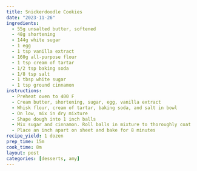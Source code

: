 ```yaml
---
title: Snickerdoodle Cookies
date: "2023-11-26"
ingredients:
  - 55g unsalted butter, softened
  - 48g shortening
  - 144g white sugar
  - 1 egg
  - 1 tsp vanilla extract
  - 160g all-purpose flour
  - 1 tsp cream of tartar
  - 1/2 tsp baking soda
  - 1/8 tsp salt
  - 1 tbsp white sugar
  - 1 tsp ground cinnamon
instructions:
  - Preheat oven to 400 F
  - Cream butter, shortening, sugar, egg, vanilla extract
  - Whisk flour, cream of tartar, baking soda, and salt in bowl
  - On low, mix in dry mixture
  - Shape dough into 1 inch balls
  - Mix sugar and cinnamon. Roll balls in mixture to thoroughly coat
  - Place an inch apart on sheet and bake for 8 minutes
recipe_yield: 1 dozen
prep_time: 15m
cook_time: 8m
layout: post
categories: [desserts, amy]
---
```

